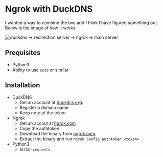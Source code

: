 # Ngrok with DuckDNS

I wanted a way to combine the two and I think I have figured something out. Below is the image of how it works.

![duckdns -> redirection server -> ngrok -> main server](https://i.imgur.com/O1TDQ4u.png)

## Prequisites

- Python3
- Ability to use `sudo` or similar

## Installation

- DuckDNS
  - Get an account at [duckdns.org](https://duckdns.org/).
  - Register a domain name
  - Keep note of the token
- Ngrok
  - Get an accout at [ngrok.com](https://ngrok.com/signup)
  - Copy the authtoken
  - Download the binary from [ngrok.com](https://ngrok.com/download).  
  - Extract the binary and run `ngrok config authtoken <token>`
- Python3
  - Install `requests`